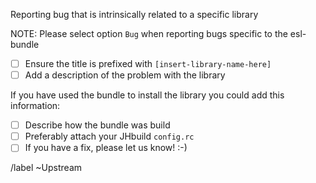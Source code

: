 Reporting bug that is intrinsically related to a specific library

NOTE: Please select option `Bug` when reporting bugs specific to the esl-bundle

- [ ] Ensure the title is prefixed with `[insert-library-name-here]`
- [ ] Add a description of the problem with the library

If you have used the bundle to install the library you could add this information:
- [ ] Describe how the bundle was build
- [ ] Preferably attach your JHbuild `config.rc`
- [ ] If you have a fix, please let us know! :-)

/label ~Upstream
